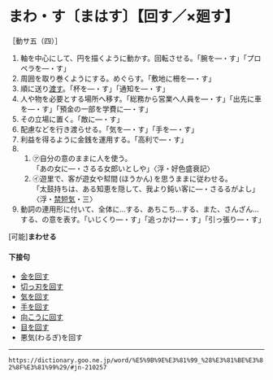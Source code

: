 # まわ・す〔まはす〕【回す／×廻す】

［動サ五（四）］
1.  軸を中心にして、円を描くように動かす。回転させる。「腕を―・す」「プロペラを―・す」
2.  周囲を取り巻くようにする。めぐらす。「敷地に柵を―・す」
3.  順に送り[渡す](わたす（渡す）)。「杯を―・す」「通知を―・す」
4.  人や物を必要とする場所へ移す。「総務から営業へ人員を―・す」「出先に車を―・す」「預金の一部を学費に―・す」
5.  その立場に置く。「敵に―・す」
6.  配慮などを行き渡らせる。「気を―・す」「手を―・す」
7.  利益を得るように金銭を運用する。「高利で―・す」
8.      
    1.  ㋐自分の意のままに人を使う。        
        「あの女に―・さるる女郎いとしや」〈浮・好色盛衰記〉        
    2.  ㋑遊里で、客が遊女や幇間 (ほうかん) を思うままに従わせる。        
        「太鼓持ちは、ある知恵を隠して、我より鈍い客に―・さるるがよし」〈浮・[禁短気](https://dictionary.goo.ne.jp/word/%E5%82%BE%E5%9F%8E%E7%A6%81%E7%9F%AD%E6%B0%97/#jn-66716)・三〉
9. 動詞の連用形に付いて、全体に…する、あちこち…する、また、さんざん…する、の意を表す。「いじくり―・す」「追っかけ―・す」「引っ張り―・す」
    

\[可能\]**まわせる**

#### 下接句

-   [金を回す](https://dictionary.goo.ne.jp/word/%E9%87%91%E3%82%92%E5%9B%9E%E3%81%99/#jn-43698)
-   [切っ刃を回す](https://dictionary.goo.ne.jp/word/%E5%88%87%E3%81%A3%E5%88%83%E3%82%92%E5%9B%9E%E3%81%99/#jn-53007)
-   [気を回す](https://dictionary.goo.ne.jp/word/%E6%B0%97%E3%82%92%E5%9B%9E%E3%81%99/#jn-50144)
-   [手を回す](https://dictionary.goo.ne.jp/word/%E6%89%8B%E3%82%92%E5%9B%9E%E3%81%99/#jn-148934)
-   [向こうに回す](https://dictionary.goo.ne.jp/word/%E5%90%91%E3%81%93%E3%81%86%E3%81%AB%E5%9B%9E%E3%81%99/#jn-214933)
-   [目を回す](https://dictionary.goo.ne.jp/word/%E7%9B%AE%E3%82%92%E5%9B%9E%E3%81%99/#jn-216424)
-   悪気(わるぎ)を回す

---
`https://dictionary.goo.ne.jp/word/%E5%9B%9E%E3%81%99_%28%E3%81%BE%E3%82%8F%E3%81%99%29/#jn-210257`
